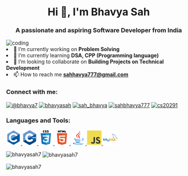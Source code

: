 <h1 align="center">Hi 👋, I'm Bhavya Sah</h1>
<h3 align="center">A passionate and aspiring Software Developer from India</h3>
<img aliign = "right" alt = "coding" width = "400" src ="https://i.gifer.com/372y.gif"
  
- 🔭 I’m currently working on **Problem Solving**
- 🌱 I’m currently learning **DSA, CPP (Programming language)**
- 👯 I’m looking to collaborate on **Building Projects on Technical Development**
- 📫 How to reach me **sahhavya777@gmail.com**
<h3 align="left">Connect with me:</h3>
<p align="left">
<a href="https://codepen.io/@bhavya7" target="blank"><img align="center" src="https://raw.githubusercontent.com/rahuldkjain/github-profile-readme-generator/master/src/images/icons/Social/codepen.svg" alt="@bhavya7" height="30" width="40" /></a>
<a href="https://linkedin.com/in/bhavyasah" target="blank"><img align="center" src="https://raw.githubusercontent.com/rahuldkjain/github-profile-readme-generator/master/src/images/icons/Social/linked-in-alt.svg" alt="bhavyasah" height="30" width="40" /></a>
<a href="https://instagram.com/sah_bhavya" target="blank"><img align="center" src="https://raw.githubusercontent.com/rahuldkjain/github-profile-readme-generator/master/src/images/icons/Social/instagram.svg" alt="sah_bhavya" height="30" width="40" /></a>
<a href="https://www.leetcode.com/sahbhavya777" target="blank"><img align="center" src="https://raw.githubusercontent.com/rahuldkjain/github-profile-readme-generator/master/src/images/icons/Social/leet-code.svg" alt="sahbhavya777" height="30" width="40" /></a>
<a href="https://auth.geeksforgeeks.org/user/cs20291" target="blank"><img align="center" src="https://raw.githubusercontent.com/rahuldkjain/github-profile-readme-generator/master/src/images/icons/Social/geeks-for-geeks.svg" alt="cs20291" height="30" width="40" /></a>
</p>

<h3 align="left">Languages and Tools:</h3>
<p align="left"> <a href="https://www.cprogramming.com/" target="_blank" rel="noreferrer"> <img src="https://raw.githubusercontent.com/devicons/devicon/master/icons/c/c-original.svg" alt="c" width="40" height="40"/> </a> <a href="https://www.w3schools.com/cpp/" target="_blank" rel="noreferrer"> <img src="https://raw.githubusercontent.com/devicons/devicon/master/icons/cplusplus/cplusplus-original.svg" alt="cplusplus" width="40" height="40"/> </a> <a href="https://www.w3schools.com/css/" target="_blank" rel="noreferrer"> <img src="https://raw.githubusercontent.com/devicons/devicon/master/icons/css3/css3-original-wordmark.svg" alt="css3" width="40" height="40"/> </a> <a href="https://www.w3.org/html/" target="_blank" rel="noreferrer"> <img src="https://raw.githubusercontent.com/devicons/devicon/master/icons/html5/html5-original-wordmark.svg" alt="html5" width="40" height="40"/> </a> <a href="https://www.java.com" target="_blank" rel="noreferrer"> <img src="https://raw.githubusercontent.com/devicons/devicon/master/icons/java/java-original.svg" alt="java" width="40" height="40"/> </a> <a href="https://developer.mozilla.org/en-US/docs/Web/JavaScript" target="_blank" rel="noreferrer"> <img src="https://raw.githubusercontent.com/devicons/devicon/master/icons/javascript/javascript-original.svg" alt="javascript" width="40" height="40"/> </a> <a href="https://www.mysql.com/" target="_blank" rel="noreferrer"> <img src="https://raw.githubusercontent.com/devicons/devicon/master/icons/mysql/mysql-original-wordmark.svg" alt="mysql" width="40" height="40"/> </a> </p>

<p><img align="left" src="https://github-readme-stats.vercel.app/api/top-langs?username=bhavyasah7&show_icons=true&locale=en&layout=compact" alt="bhavyasah7" /></p>

<p>&nbsp;<img align="center" src="https://github-readme-stats.vercel.app/api?username=bhavyasah7&show_icons=true&locale=en" alt="bhavyasah7" /></p>

<p><img align="center" src="https://github-readme-streak-stats.herokuapp.com/?user=bhavyasah7&" alt="bhavyasah7" /></p>
